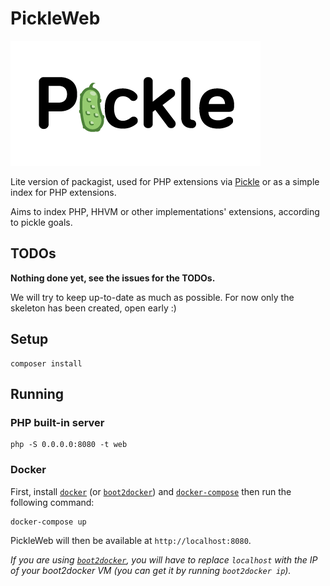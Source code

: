 # PickleWeb

![Pickle Logo](https://raw.githubusercontent.com/FriendsOfPHP/pickle_logo/master/pickle.png)

Lite version of packagist, used for PHP extensions via [Pickle](https://github.com/FriendsOfPhp/pickle) or as a simple
index for PHP extensions.

Aims to index PHP, HHVM or other implementations' extensions, according to pickle goals.

## TODOs

**Nothing done yet, see the issues for the TODOs.**

We will try to keep up-to-date as much as possible. For now only the skeleton has been created, open early :)

## Setup

```
composer install
```

## Running

### PHP built-in server

```
php -S 0.0.0.0:8080 -t web
```

### Docker

First, install [`docker`](https://docs.docker.com/installation/) (or [`boot2docker`](http://boot2docker.io/)) and
[`docker-compose`](https://docs.docker.com/compose/install/) then run the following command:

```
docker-compose up
```

PickleWeb will then be available at `http://localhost:8080`.

*If you are using [`boot2docker`](http://boot2docker.io/), you will have to replace `localhost` with the IP of your
boot2docker VM (you can get it by running `boot2docker ip`).*
